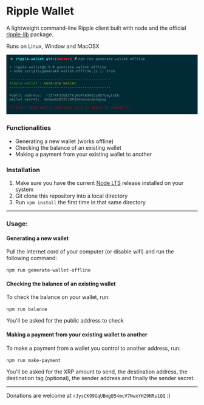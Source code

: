 # Ripple Wallet

A lightweight command-line Ripple client built with node and the official [ripple-lib](https://github.com/ripple/ripple-lib) package.

Runs on Linux, Window and MacOSX

![Network diagram](screenshot.png)

### Functionalities
- Generating a new wallet (works offline)
- Checking the balance of an existing wallet
- Making a payment from your existing wallet to another

### Installation
1. Make sure you have the current [Node LTS](https://nodejs.org/en/) release installed on your system
2. Git clone this repository into a local directory
3. Run `npm install` the first time in that same directory

---

### Usage:

#### Generating a new wallet

Pull the internet cord of your computer (or disable wifi) and run the following command:

`npm run generate-wallet-offline`

#### Checking the balance of an existing wallet

To check the balance on your wallet, run:

`npm run balance`

You'll be asked for the public address to check


#### Making a payment from your existing wallet to another

To make a payment from a wallet you control to another address, run:

`npm run make-payment`

You'll be asked for the XRP amount to send, the destination address, the destination tag (optional), the sender address and finally the sender secret.

---

Donations are welcome at `rJysCK99GqUBmgB54mcV7NwxYH29NRs1QQ` :)